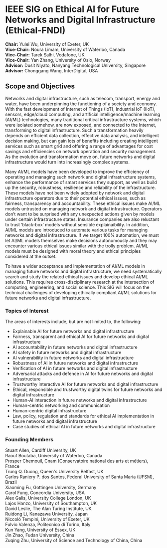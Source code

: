 # IEEE SIG on Ethical AI for Future Networks and Digital Infrastructure (Ethical-FNDI)

**Chair:** Yulei Wu, University of Exeter, UK<br>
**Vice-Chair:** Noura Limam, University of Waterloo, Canada<br>
**Vice-Chair:** Tarek Salhi, Vodafone, UK<br>
**Vice-Chair:** Yan Zhang, University of Oslo, Norway<br>
**Advisor:** Dusit Niyato, Nanyang Technological University, Singapore<br>
**Advisor:** Chonggang Wang, InterDigital, USA

## Scope and Objectives
Networks and digital infrastructure, such as telecom, transport, energy and water, have been underpinning the functioning of a society and economy. With the fast development of Internet of Things (IoT), Industrial IoT (IIoT), sensors, edge/cloud computing, and artificial intelligence/machine learning (AI/ML) technologies, many traditional critical infrastructure systems, which were isolated somehow, are now exposed, and connected to the Internet, transforming to digital infrastructure. Such a transformation heavily depends on efficient data collection, effective data analysis, and intelligent decision making, but can gain lots of benefits including creating intelligent services such as smart grid and offering a range of advantages for cost savings and efficiencies on network operation and security management. As the evolution and transformation move on, future networks and digital infrastructure would turn into increasingly complex systems. 

Many AI/ML models have been developed to improve the efficiency of operating and managing such network and digital infrastructure systems, enhance the performance of smart services they support, as well as build up the security, robustness, resilience and reliability of the infrastructure. These models have not been widely adopted by network and digital infrastructure operators due to their potential ethical issues, such as fairness, transparency and accountability. These ethical issues make AI/ML models untrusted on managing network and digital infrastructure. Operators don’t want to be surprised with any unexpected actions given by models under certain infrastructure states. Insurance companies are also reluctant to trust ‘black-box’ models without sensible explainaibility. In addition, AI/ML models are introduced to automate various tasks for managing networks and digital infrastructure. If we target 100% automation, we must let AI/ML models themselves make decisions autonomously and they may encounter various ethical issues similar with the trolly problem. AI/ML models must be designed with moral theory and ethical principles considered at the outset.

To have a wider acceptance and implementation of AI/ML models in managing future networks and digital infrastructure, we need systematically search and study the related ethical issues and develop ethical AI/ML solutions. This requires cross-disciplinary research at the intersection of computing, engineering, and social science. This SIG will focus on the technical challenges of developing ethically compliant AI/ML solutions for future networks and digital infrastructure. 

### Topics of Interest
The areas of interests include, but are not limited to, the following:
- Explainable AI for future networks and digital infrastructure
- Fairness, transparent and ethical AI for future networks and digital infrastructure
- AI accountability in future networks and digital infrastructure
- AI safety in future networks and digital infrastructure
- AI vulnerability in future networks and digital infrastructure
- Robustness of AI in future networks and digital infrastructure
- Verification of AI in future networks and digital infrastructure
- Adversarial attacks and defence in AI for future networks and digital infrastructure
- Trustworthy interactive AI for future networks and digital infrastructure
- Ethical, responsible and trustworthy digital twins for future networks and digital infrastructure
- Human-AI interaction in future networks and digital infrastructure
- Human-centric networking and communication
- Human-centric digital infrastructure
- Law, policy, regulation and standards for ethical AI implementation in future networks and digital infrastructure
- Case studies of ethical AI in future networks and digital infrastructure

### Founding Members
Stuart Allen, Cardiff University, UK<br>
Raouf Boutaba, University of Waterloo, Canada<br>
Prosper Chemouil, Cnam (Conservatoire national des arts et métiers), France<br>
Trung Q. Duong, Queen's University Belfast, UK<br>
Carlos Raniery P. dos Santos, Federal University of Santa Maria (UFSM), Brazil<br>
Xiaoming Fu, Gottingen University, Germany<br>
Carol Fung, Concordia University, USA<br>
Alex Galis, University College London, UK<br>
Lajos Hanzo, University of Southampton, UK<br>
David Leslie, The Alan Turing Institute, UK<br>
Ruidong Li, Kanazawa University, Japan<br>
Niccolò Tempini, University of Exeter, UK<br>
Fulvio Valenza, Politecnico di Torino, Italy<br>
Kun Yang, University of Essex, UK<br>
Jin Zhao, Fudan University, China<br>
Zuqing Zhu, University of Science and Technology of China, China
